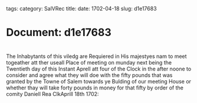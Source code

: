 tags: 
category: SalVRec
title: 
date: 1702-04-18
slug: d1e17683




# Document: d1e17683


# 

The Inhabytants of this viledg are Requiered in His majestyes nam to meet togeather att ther useall Place of meeting on munday next being the Twentieth day of this Instant Aprell att four of the Clock in the after noone to consider and agree what they will doe with the fifty pounds that was granted by the Towne of Salem towards ye Bulding of our meeting House or whether thay will take forty pounds in money for that fifty by order of the comity  Daniell Rea ClkAprill 18th 1702:
